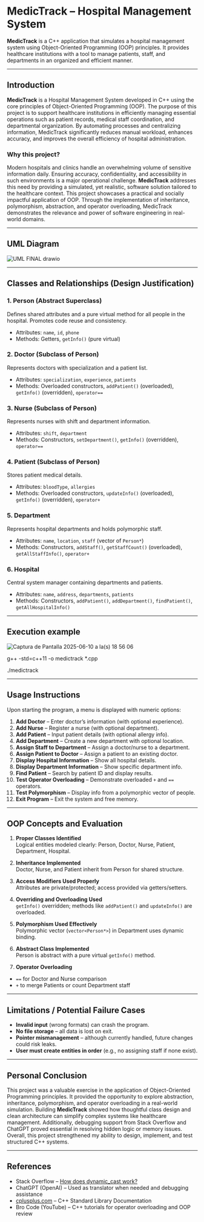 # MedicTrack – Hospital Management System

**MedicTrack** is a C++ application that simulates a hospital management system using Object-Oriented Programming (OOP) principles. It provides healthcare institutions with a tool to manage patients, staff, and departments in an organized and efficient manner.

---

## Introduction

**MedicTrack** is a Hospital Management System developed in C++ using the core principles of Object-Oriented Programming (OOP). The purpose of this project is to support healthcare institutions in efficiently managing essential operations such as patient records, medical staff coordination, and departmental organization. By automating processes and centralizing information, MedicTrack significantly reduces manual workload, enhances accuracy, and improves the overall efficiency of hospital administration.

### Why this project?

Modern hospitals and clinics handle an overwhelming volume of sensitive information daily. Ensuring accuracy, confidentiality, and accessibility in such environments is a major operational challenge. **MedicTrack** addresses this need by providing a simulated, yet realistic, software solution tailored to the healthcare context. This project showcases a practical and socially impactful application of OOP. Through the implementation of inheritance, polymorphism, abstraction, and operator overloading, MedicTrack demonstrates the relevance and power of software engineering in real-world domains.

---
## UML Diagram 
![UML FINAL drawio](https://github.com/user-attachments/assets/c779c6a5-33b2-4403-83b4-abf687d7e3d8)

---
## Classes and Relationships (Design Justification)

### 1. Person (Abstract Superclass)
Defines shared attributes and a pure virtual method for all people in the hospital. Promotes code reuse and consistency.
- Attributes: `name`, `id`, `phone`
- Methods: Getters, `getInfo()` (pure virtual)

### 2. Doctor (Subclass of Person)
Represents doctors with specialization and a patient list.
- Attributes: `specialization`, `experience`, `patients`
- Methods: Overloaded constructors, `addPatient()` (overloaded), `getInfo()` (overridden), `operator==`

### 3. Nurse (Subclass of Person)
Represents nurses with shift and department information.
- Attributes: `shift`, `department`
- Methods: Constructors, `setDepartment()`, `getInfo()` (overridden), `operator==`

### 4. Patient (Subclass of Person)
Stores patient medical details.
- Attributes: `bloodType`, `allergies`
- Methods: Overloaded constructors, `updateInfo()` (overloaded), `getInfo()` (overridden), `operator+`

### 5. Department
Represents hospital departments and holds polymorphic staff.
- Attributes: `name`, `location`, `staff` (vector of `Person*`)
- Methods: Constructors, `addStaff()`, `getStaffCount()` (overloaded), `getAllStaffInfo()`, `operator+`

### 6. Hospital
Central system manager containing departments and patients.
- Attributes: `name`, `address`, `departments`, `patients`
- Methods: Constructors, `addPatient()`, `addDepartment()`, `findPatient()`, `getAllHospitalInfo()`

---

## Execution example

![Captura de Pantalla 2025-06-10 a la(s) 18 56 06](https://github.com/user-attachments/assets/320283a4-dcfd-4d0c-9713-7a1637e2b2c5)


g++ -std=c++11 -o medictrack *.cpp 

./medictrack

---

##  Usage Instructions

Upon starting the program, a menu is displayed with numeric options:

1. **Add Doctor** – Enter doctor’s information (with optional experience).  
2. **Add Nurse** – Register a nurse (with optional department).  
3. **Add Patient** – Input patient details (with optional allergy info).  
4. **Add Department** – Create a new department with optional location.  
5. **Assign Staff to Department** – Assign a doctor/nurse to a department.  
6. **Assign Patient to Doctor** – Assign a patient to an existing doctor.  
7. **Display Hospital Information** – Show all hospital details.  
8. **Display Department Information** – Show specific department info.  
9. **Find Patient** – Search by patient ID and display results.  
10. **Test Operator Overloading** – Demonstrate overloaded `+` and `==` operators.  
11. **Test Polymorphism** – Display info from a polymorphic vector of people.  
0. **Exit Program** – Exit the system and free memory.

---

## OOP Concepts and Evaluation

1.  **Proper Classes Identified**  
   Logical entities modeled clearly: Person, Doctor, Nurse, Patient, Department, Hospital.

2.  **Inheritance Implemented**  
   Doctor, Nurse, and Patient inherit from Person for shared structure.

3.  **Access Modifiers Used Properly**  
   Attributes are private/protected; access provided via getters/setters.

4.  **Overriding and Overloading Used**  
   `getInfo()` overridden; methods like `addPatient()` and `updateInfo()` are overloaded.

5.  **Polymorphism Used Effectively**  
   Polymorphic vector (`vector<Person*>`) in Department uses dynamic binding.

6.  **Abstract Class Implemented**  
   Person is abstract with a pure virtual `getInfo()` method.

7.  **Operator Overloading**  
   - `==` for Doctor and Nurse comparison  
   - `+` to merge Patients or count Department staff

---

## Limitations / Potential Failure Cases

- **Invalid input** (wrong formats) can crash the program.  
- **No file storage** – all data is lost on exit.  
- **Pointer mismanagement** – although currently handled, future changes could risk leaks.  
- **User must create entities in order** (e.g., no assigning staff if none exist).
  
---

## Personal Conclusion

This project was a valuable exercise in the application of Object-Oriented Programming principles. It provided the opportunity to explore abstraction, inheritance, polymorphism, and operator overloading in a real-world simulation. Building **MedicTrack** showed how thoughtful class design and clean architecture can simplify complex systems like healthcare management. Additionally, debugging support from Stack Overflow and ChatGPT proved essential in resolving hidden logic or memory issues. Overall, this project strengthened my ability to design, implement, and test structured C++ systems.

---

## References

- Stack Overflow – [How does dynamic_cast work?](https://stackoverflow.com/questions/13783312/how-does-dynamic-cast-work)  
- ChatGPT (OpenAI) – Used as translator when needed and debugging assistance  
- [cplusplus.com](https://cplusplus.com) – C++ Standard Library Documentation  
- Bro Code (YouTube) – C++ tutorials for operator overloading and OOP review



